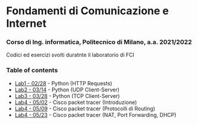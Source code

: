 # Fondamenti di Comunicazione e Internet
### Corso di Ing. informatica, Politecnico di Milano, a.a. 2021/2022 
Codici ed esercizi svolti duratnte il laboratorio di FCI

### Table of contents

- [Lab1 - 02/28](./02_28/) - Python (HTTP Requests)
- [Lab2 - 03/14](./03_14/) - Python (UDP Client-Server)
- [Lab3 - 03/28](./03_28/) - Python (TCP Client-Server)
- [Lab4 - 05/02](./05_02/) - Cisco packet tracer (Introduzione)
- [Lab4 - 05/09](./05_09/) - Cisco packet tracer (Protocolli di Routing)
- [Lab4 - 05/23](./05_23/) - Cisco packet tracer (NAT, Port Forwarding, DHCP)